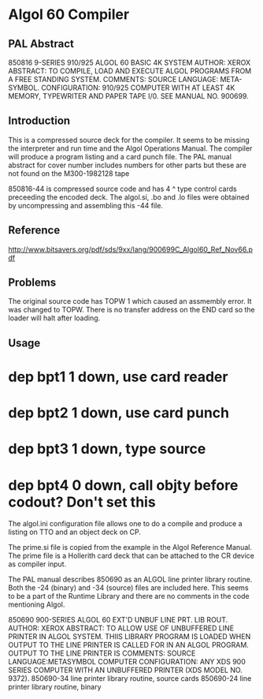# Algol 60 Compiler
## PAL Abstract
850816 9-SERIES  910/925 ALGOL 60 BASIC 4K SYSTEM
AUTHOR: XEROX
ABSTRACT:
TO COMPILE, LOAD AND EXECUTE ALGOL PROGRAMS FROM A FREE STANDING SYSTEM.
COMMENTS:
SOURCE LANGUAGE: META-SYMBOL. CONFIGURATION: 910/925 COMPUTER WITH AT LEAST 4K MEMORY,
TYPEWRITER AND PAPER TAPE I/0. SEE MANUAL NO. 900699.

## Introduction
This is a compressed source deck for the compiler.  It seems to be missing the 
interpreter and run time and the Algol Operations Manual.  The compiler will produce a 
program listing and a card punch file.  The PAL manual abstract for cover number includes
numbers for other parts but these are not found on the M300-1982128 tape

850816-44 is compressed source code and has 4 ^ type control cards preceeding the encoded deck.
The algol.si, .bo and .lo files were obtained by uncompressing and assembling this -44 file.

## Reference
http://www.bitsavers.org/pdf/sds/9xx/lang/900699C_Algol60_Ref_Nov66.pdf

## Problems
The original source code has TOPW 1 which caused an assmembly error. It was changed to TOPW.
There is no transfer address on the END card so the loader will halt after loading.

## Usage
# dep bpt1 1	down, use card reader
# dep bpt2 1	down, use card punch 
# dep bpt3 1  down, type source 
# dep bpt4 0  down, call objty before codout? Don't set this

The algol.ini configuration file allows one to do a compile and produce a listing on TTO and an
object deck on CP.

The prime.si file is copied from the example in the Algol Reference Manual.  The prime file is
a Hollerith card deck that can be attached to the CR device as compiler input.

The PAL manual describes 850690 as an ALGOL line printer library routine. Both the -24 (binary) 
and -34 (source) files are included here.  This seems to be a part of the Runtime Library and there
are no comments in the code mentioning Algol.

850690 900-SERIES ALGOL 60 EXT'D UNBUF LINE PRT. LIB ROUT.
AUTHOR: XEROX
ABSTRACT:
TO ALLOW USE OF UNBUFFERED LINE PRINTER IN ALGOL SYSTEM. THIIS LIBRARY PROGRAM IS LOADED WHEN OUTPUT TO THE LINE PRINTER IS CALLED FOR IN AN ALGOL PROGRAM. OUTPUT TO THE LINE PRINTER IS
COMMENTS:
SOURCE LANGUAGE:METASYMBOL COMPUTER CONFIGURATION: ANY XDS 900 SERIES COMPUTER WITH AN UNBUFFERED PRINTER (XDS MODEL NO. 9372).
850690-34  line printer library routine, source cards
850690-24  line printer library routine, binary
